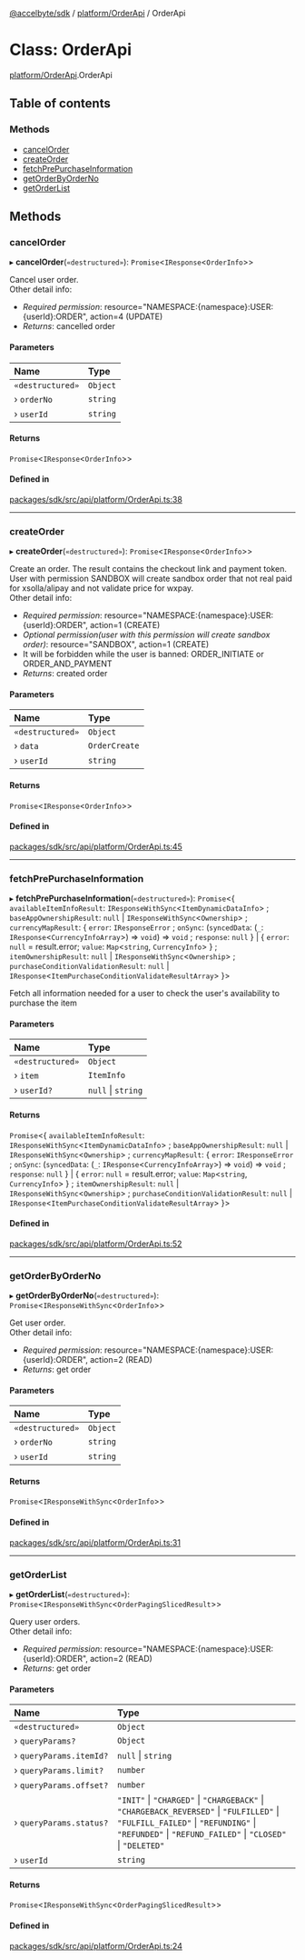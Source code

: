[@accelbyte/sdk](../README.md) / [platform/OrderApi](../modules/platform_OrderApi.md) / OrderApi

# Class: OrderApi

[platform/OrderApi](../modules/platform_OrderApi.md).OrderApi

## Table of contents

### Methods

- [cancelOrder](platform_OrderApi.OrderApi.md#cancelorder)
- [createOrder](platform_OrderApi.OrderApi.md#createorder)
- [fetchPrePurchaseInformation](platform_OrderApi.OrderApi.md#fetchprepurchaseinformation)
- [getOrderByOrderNo](platform_OrderApi.OrderApi.md#getorderbyorderno)
- [getOrderList](platform_OrderApi.OrderApi.md#getorderlist)

## Methods

### cancelOrder

▸ **cancelOrder**(`«destructured»`): `Promise`<`IResponse`<`OrderInfo`\>\>

Cancel user order.<br>Other detail info: <ul><li><i>Required permission</i>: resource="NAMESPACE:{namespace}:USER:{userId}:ORDER", action=4 (UPDATE)</li><li><i>Returns</i>: cancelled order</li></ul>

#### Parameters

| Name | Type |
| :------ | :------ |
| `«destructured»` | `Object` |
| › `orderNo` | `string` |
| › `userId` | `string` |

#### Returns

`Promise`<`IResponse`<`OrderInfo`\>\>

#### Defined in

[packages/sdk/src/api/platform/OrderApi.ts:38](https://github.com/AccelByte/accelbyte-web-sdk/blob/d43c233/packages/sdk/src/api/platform/OrderApi.ts#L38)

___

### createOrder

▸ **createOrder**(`«destructured»`): `Promise`<`IResponse`<`OrderInfo`\>\>

Create an order. The result contains the checkout link and payment token. User with permission SANDBOX will create sandbox order that not real paid for xsolla/alipay and not validate price for wxpay.<br>Other detail info: <ul><li><i>Required permission</i>: resource="NAMESPACE:{namespace}:USER:{userId}:ORDER", action=1 (CREATE)</li><li><i>Optional permission(user with this permission will create sandbox order)</i>: resource="SANDBOX", action=1 (CREATE)</li><li>It will be forbidden while the user is banned: ORDER_INITIATE or ORDER_AND_PAYMENT</li><li><i>Returns</i>: created order</li></ul>

#### Parameters

| Name | Type |
| :------ | :------ |
| `«destructured»` | `Object` |
| › `data` | `OrderCreate` |
| › `userId` | `string` |

#### Returns

`Promise`<`IResponse`<`OrderInfo`\>\>

#### Defined in

[packages/sdk/src/api/platform/OrderApi.ts:45](https://github.com/AccelByte/accelbyte-web-sdk/blob/d43c233/packages/sdk/src/api/platform/OrderApi.ts#L45)

___

### fetchPrePurchaseInformation

▸ **fetchPrePurchaseInformation**(`«destructured»`): `Promise`<{ `availableItemInfoResult`: `IResponseWithSync`<`ItemDynamicDataInfo`\> ; `baseAppOwnershipResult`: ``null`` \| `IResponseWithSync`<`Ownership`\> ; `currencyMapResult`: { `error`: `IResponseError` ; `onSync`: (`syncedData`: (`_`: `IResponse`<`CurrencyInfoArray`\>) => `void`) => `void` ; `response`: ``null``  } \| { `error`: ``null`` = result.error; `value`: `Map`<`string`, `CurrencyInfo`\>  } ; `itemOwnershipResult`: ``null`` \| `IResponseWithSync`<`Ownership`\> ; `purchaseConditionValidationResult`: ``null`` \| `IResponse`<`ItemPurchaseConditionValidateResultArray`\>  }\>

Fetch all information needed for a user to check the user's availability to purchase the item

#### Parameters

| Name | Type |
| :------ | :------ |
| `«destructured»` | `Object` |
| › `item` | `ItemInfo` |
| › `userId?` | ``null`` \| `string` |

#### Returns

`Promise`<{ `availableItemInfoResult`: `IResponseWithSync`<`ItemDynamicDataInfo`\> ; `baseAppOwnershipResult`: ``null`` \| `IResponseWithSync`<`Ownership`\> ; `currencyMapResult`: { `error`: `IResponseError` ; `onSync`: (`syncedData`: (`_`: `IResponse`<`CurrencyInfoArray`\>) => `void`) => `void` ; `response`: ``null``  } \| { `error`: ``null`` = result.error; `value`: `Map`<`string`, `CurrencyInfo`\>  } ; `itemOwnershipResult`: ``null`` \| `IResponseWithSync`<`Ownership`\> ; `purchaseConditionValidationResult`: ``null`` \| `IResponse`<`ItemPurchaseConditionValidateResultArray`\>  }\>

#### Defined in

[packages/sdk/src/api/platform/OrderApi.ts:52](https://github.com/AccelByte/accelbyte-web-sdk/blob/d43c233/packages/sdk/src/api/platform/OrderApi.ts#L52)

___

### getOrderByOrderNo

▸ **getOrderByOrderNo**(`«destructured»`): `Promise`<`IResponseWithSync`<`OrderInfo`\>\>

Get user order.<br>Other detail info: <ul><li><i>Required permission</i>: resource="NAMESPACE:{namespace}:USER:{userId}:ORDER", action=2 (READ)</li><li><i>Returns</i>: get order</li></ul>

#### Parameters

| Name | Type |
| :------ | :------ |
| `«destructured»` | `Object` |
| › `orderNo` | `string` |
| › `userId` | `string` |

#### Returns

`Promise`<`IResponseWithSync`<`OrderInfo`\>\>

#### Defined in

[packages/sdk/src/api/platform/OrderApi.ts:31](https://github.com/AccelByte/accelbyte-web-sdk/blob/d43c233/packages/sdk/src/api/platform/OrderApi.ts#L31)

___

### getOrderList

▸ **getOrderList**(`«destructured»`): `Promise`<`IResponseWithSync`<`OrderPagingSlicedResult`\>\>

Query user orders.<br>Other detail info: <ul><li><i>Required permission</i>: resource="NAMESPACE:{namespace}:USER:{userId}:ORDER", action=2 (READ)</li><li><i>Returns</i>: get order</li></ul>

#### Parameters

| Name | Type |
| :------ | :------ |
| `«destructured»` | `Object` |
| › `queryParams?` | `Object` |
| › `queryParams.itemId?` | ``null`` \| `string` |
| › `queryParams.limit?` | `number` |
| › `queryParams.offset?` | `number` |
| › `queryParams.status?` | ``"INIT"`` \| ``"CHARGED"`` \| ``"CHARGEBACK"`` \| ``"CHARGEBACK_REVERSED"`` \| ``"FULFILLED"`` \| ``"FULFILL_FAILED"`` \| ``"REFUNDING"`` \| ``"REFUNDED"`` \| ``"REFUND_FAILED"`` \| ``"CLOSED"`` \| ``"DELETED"`` |
| › `userId` | `string` |

#### Returns

`Promise`<`IResponseWithSync`<`OrderPagingSlicedResult`\>\>

#### Defined in

[packages/sdk/src/api/platform/OrderApi.ts:24](https://github.com/AccelByte/accelbyte-web-sdk/blob/d43c233/packages/sdk/src/api/platform/OrderApi.ts#L24)
